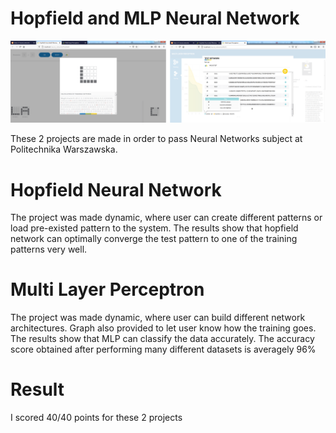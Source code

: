 # Hopfield and MLP Neural Network
![snapshot](https://github.com/enggardwiprihastomo/Hopfield-and-MLP-Neural-Network/blob/master/snapshots.png)

These 2 projects are made in order to pass Neural Networks subject at Politechnika Warszawska.

# Hopfield Neural Network
The project was made dynamic, where user can create different patterns or load pre-existed pattern to the system. The results show that hopfield network can optimally converge the test pattern to one of the training patterns very well.

# Multi Layer Perceptron
The project was made dynamic, where user can build different network architectures. Graph also provided to let user know how the training goes. The results show that MLP can classify the data accurately. The accuracy score obtained after performing many different datasets is averagely 96%

# Result
I scored 40/40 points for these 2 projects
